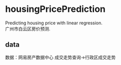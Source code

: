 # housingPricePrediction
Predicting housing price with linear regression.  
广州市白云区房价预测.

## data 
数据：网易房产数据中心 
成交走势查询->行政区成交走势
